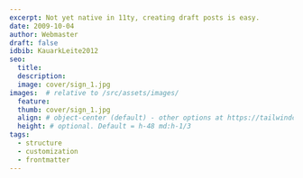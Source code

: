 ```yaml
---
excerpt: Not yet native in 11ty, creating draft posts is easy.
date: 2009-10-04
author: Webmaster
draft: false
idbib: KauarkLeite2012
seo:
  title:
  description:
  image: cover/sign_1.jpg
images:  # relative to /src/assets/images/
  feature: 
  thumb: cover/sign_1.jpg
  align: # object-center (default) - other options at https://tailwindcss.com/docs/object-position
  height: # optional. Default = h-48 md:h-1/3
tags:
  - structure
  - customization
  - frontmatter
---
```



